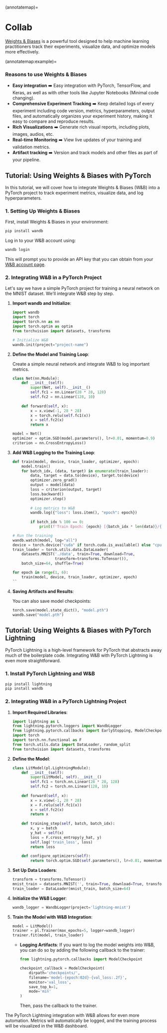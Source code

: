 (annotatemap)=
# Collab

[Weights & Biases](https://wandb.ai/site/) is a powerful tool designed to help machine learning practitioners track their experiments, visualize data, and optimize models more effectively.

(annotatemap:example)=
### Reasons to use Weights & Biases

- **Easy integration** ➡️ Easy integration with PyTorch, TensorFlow, and Keras, as well as with other tools like Jupyter Notebooks (Minimal code changing).
- **Comprehensive Experiment Tracking** ➡️ Keep detailed logs of every experiment including code version, metrics, hyperparameters, output files, and automatically organizes your experiment history, making it easy to compare and reproduce results.
- **Rich Visualizations** ➡️ Generate rich visual reports, including plots, images, audios, etc.
- **Real-time Monitoring** ➡️ View live updates of your training and validation metrics.
- **Artifact tracking** ➡️ Version and track models and other files as part of your pipeline.

## Tutorial: Using Weights & Biases with PyTorch

In this tutorial, we will cover how to integrate Weights & Biases (W&B) into a PyTorch project to track experiment metrics, visualize data, and log hyperparameters.

### 1. Setting Up Weights & Biases

First, install Weights & Biases in your environment:

```bash
pip install wandb
```

Log in to your W&B account using:

```bash
wandb login
```

This will prompt you to provide an API key that you can obtain from your [W&B account page](https://wandb.ai/authorize).

### 2. Integrating W&B in a PyTorch Project

Let's say we have a simple PyTorch project for training a neural network on the MNIST dataset. We'll integrate W&B step by step.

1. **Import wandb and Initialize**:

   ```python
   import wandb
   import torch
   import torch.nn as nn
   import torch.optim as optim
   from torchvision import datasets, transforms

   # Initialize W&B
   wandb.init(project="project-name")
   ```

2. **Define the Model and Training Loop**:

   Create a simple neural network and integrate W&B to log important metrics.

   ```python
   class Net(nn.Module):
       def __init__(self):
           super(Net, self).__init__()
           self.fc1 = nn.Linear(28 * 28, 128)
           self.fc2 = nn.Linear(128, 10)
       
       def forward(self, x):
           x = x.view(-1, 28 * 28)
           x = torch.relu(self.fc1(x))
           x = self.fc2(x)
           return x
   
   model = Net()
   optimizer = optim.SGD(model.parameters(), lr=0.01, momentum=0.9)
   criterion = nn.CrossEntropyLoss()
   ```

3. **Add W&B Logging to the Training Loop**:

   ```python
   def train(model, device, train_loader, optimizer, epoch):
       model.train()
       for batch_idx, (data, target) in enumerate(train_loader):
           data, target = data.to(device), target.to(device)
           optimizer.zero_grad()
           output = model(data)
           loss = criterion(output, target)
           loss.backward()
           optimizer.step()
           
           # Log metrics to W&B
           wandb.log({"loss": loss.item(), "epoch": epoch})
           
           if batch_idx % 100 == 0:
               print(f'Train Epoch: {epoch} [{batch_idx * len(data)}/{len(train_loader.dataset)}]	Loss: {loss.item():.6f}')
   
   # Run the training
   wandb.watch(model, log="all")
   device = torch.device("cuda" if torch.cuda.is_available() else "cpu")
   train_loader = torch.utils.data.DataLoader(
       datasets.MNIST('./data', train=True, download=True,
                      transform=transforms.ToTensor()),
       batch_size=64, shuffle=True)

   for epoch in range(1, 6):
       train(model, device, train_loader, optimizer, epoch)
   ``

4. **Saving Artifacts and Results**:

   You can also save model checkpoints:
   ```python
   torch.save(model.state_dict(), "model.pth")
   wandb.save("model.pth")
   ```

## Tutorial: Using Weights & Biases with PyTorch Lightning

PyTorch Lightning is a high-level framework for PyTorch that abstracts away much of the boilerplate code. Integrating W&B with PyTorch Lightning is even more straightforward.

### 1. Install PyTorch Lightning and W&B

```bash
pip install lightning 
pip install wandb
```

### 2. Integrating W&B in a PyTorch Lightning Project

1. **Import Required Libraries**:

   ```python
   import lightning as L
   from lightning.pytorch.loggers import WandbLogger
   from lightning.pytorch.callbacks import EarlyStopping, ModelCheckpoint
   import torch
   import torch.nn.functional as F
   from torch.utils.data import DataLoader, random_split
   from torchvision import datasets, transforms
   ```

2. **Define the Model**:

   ```python
   class LitModel(pl.LightningModule):
       def __init__(self):
           super(LitModel, self).__init__()
           self.fc1 = torch.nn.Linear(28 * 28, 128)
           self.fc2 = torch.nn.Linear(128, 10)
       
       def forward(self, x):
           x = x.view(-1, 28 * 28)
           x = F.relu(self.fc1(x))
           x = self.fc2(x)
           return x
       
       def training_step(self, batch, batch_idx):
           x, y = batch
           y_hat = self(x)
           loss = F.cross_entropy(y_hat, y)
           self.log('train_loss', loss)
           return loss
       
       def configure_optimizers(self):
           return torch.optim.SGD(self.parameters(), lr=0.01, momentum=0.9)
   ```

3. **Set Up Data Loaders**:

   ```python
   transform = transforms.ToTensor()
   mnist_train = datasets.MNIST('', train=True, download=True, transform=transform)
   train_loader = DataLoader(mnist_train, batch_size=64)
   ```

4. **Initialize the W&B Logger**:

   ```python
   wandb_logger = WandbLogger(project='lightning-mnist')
   ```

5. **Train the Model with W&B Integration**:

   ```python
   model = LitModel()
   trainer = pl.Trainer(max_epochs=5, logger=wandb_logger)
   trainer.fit(model, train_loader)
   ```

    - **Logging Artifacts**:
        If you want to log the model weights into W&B, you can do so by adding the following callback to the trainer:

        ```python
        from lightning.pytorch.callbacks import ModelCheckpoint
        
        checkpoint_callback = ModelCheckpoint(
            dirpath='checkpoints/', 
            filename='model-{epoch:02d}-{val_loss:.2f}',
            monitor='val_loss', 
            save_top_k=1, 
            mode='min'
        )
        ```
        Then, pass the callback to the trainer.


The PyTorch Lightning integration with W&B allows for even more automation. Metrics will automatically be logged, and the training process will be visualized in the W&B dashboard.